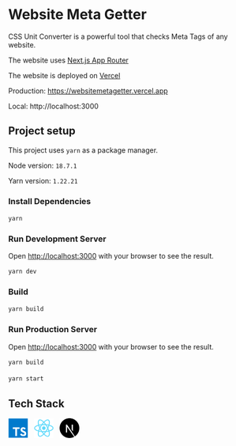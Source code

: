 # Website Meta Getter

CSS Unit Converter is a powerful tool that checks Meta Tags of any website.

The website uses [Next.js App Router](https://nextjs.org/docs/getting-started/project-structure)

The website is deployed on [Vercel](https://vercel.com)

Production: https://websitemetagetter.vercel.app

Local: http://localhost:3000

## Project setup

This project uses `yarn` as a package manager.

Node version: `18.7.1`

Yarn version: `1.22.21`

### Install Dependencies
```bash
yarn
```

### Run Development Server

Open [http://localhost:3000](http://localhost:3000) with your browser to see the result.

```bash
yarn dev
```

### Build

```bash
yarn build
```

### Run Production Server

Open [http://localhost:3000](http://localhost:3000) with your browser to see the result.

```bash
yarn build

yarn start
```

## Tech Stack

<div>
  <img src="https://github.com/devicons/devicon/raw/master/icons/typescript/typescript-original.svg" title="TypeScript" alt="TypeScript" width="40" height="40" />&nbsp;&nbsp;
  <img src="https://github.com/devicons/devicon/raw/master/icons/react/react-original.svg" title="React" alt="React" width="40" height="40" />&nbsp;&nbsp;
  <img src="https://github.com/devicons/devicon/raw/master/icons/nextjs/nextjs-original.svg" title="Next.js" alt="Next.js" width="40" height="40" />&nbsp;&nbsp;
</div>
